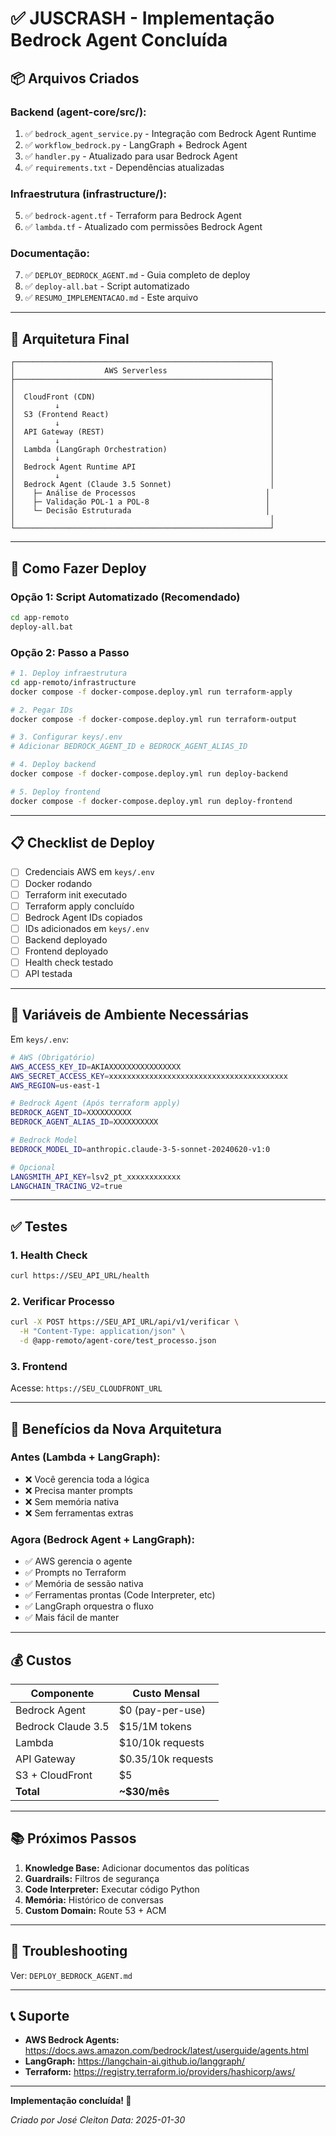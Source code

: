 # ✅ JUSCRASH - Implementação Bedrock Agent Concluída

## 📦 Arquivos Criados

### **Backend (agent-core/src/):**
1. ✅ `bedrock_agent_service.py` - Integração com Bedrock Agent Runtime
2. ✅ `workflow_bedrock.py` - LangGraph + Bedrock Agent
3. ✅ `handler.py` - Atualizado para usar Bedrock Agent
4. ✅ `requirements.txt` - Dependências atualizadas

### **Infraestrutura (infrastructure/):**
5. ✅ `bedrock-agent.tf` - Terraform para Bedrock Agent
6. ✅ `lambda.tf` - Atualizado com permissões Bedrock Agent

### **Documentação:**
7. ✅ `DEPLOY_BEDROCK_AGENT.md` - Guia completo de deploy
8. ✅ `deploy-all.bat` - Script automatizado
9. ✅ `RESUMO_IMPLEMENTACAO.md` - Este arquivo

---

## 🎯 Arquitetura Final

```
┌─────────────────────────────────────────────────────────┐
│                    AWS Serverless                       │
├─────────────────────────────────────────────────────────┤
│                                                         │
│  CloudFront (CDN)                                       │
│         ↓                                               │
│  S3 (Frontend React)                                    │
│         ↓                                               │
│  API Gateway (REST)                                     │
│         ↓                                               │
│  Lambda (LangGraph Orchestration)                       │
│         ↓                                               │
│  Bedrock Agent Runtime API                              │
│         ↓                                               │
│  Bedrock Agent (Claude 3.5 Sonnet)                      │
│    ├─ Análise de Processos                             │
│    ├─ Validação POL-1 a POL-8                          │
│    └─ Decisão Estruturada                              │
│                                                         │
└─────────────────────────────────────────────────────────┘
```

---

## 🚀 Como Fazer Deploy

### **Opção 1: Script Automatizado (Recomendado)**

```bash
cd app-remoto
deploy-all.bat
```

### **Opção 2: Passo a Passo**

```bash
# 1. Deploy infraestrutura
cd app-remoto/infrastructure
docker compose -f docker-compose.deploy.yml run terraform-apply

# 2. Pegar IDs
docker compose -f docker-compose.deploy.yml run terraform-output

# 3. Configurar keys/.env
# Adicionar BEDROCK_AGENT_ID e BEDROCK_AGENT_ALIAS_ID

# 4. Deploy backend
docker compose -f docker-compose.deploy.yml run deploy-backend

# 5. Deploy frontend
docker compose -f docker-compose.deploy.yml run deploy-frontend
```

---

## 📋 Checklist de Deploy

- [ ] Credenciais AWS em `keys/.env`
- [ ] Docker rodando
- [ ] Terraform init executado
- [ ] Terraform apply concluído
- [ ] Bedrock Agent IDs copiados
- [ ] IDs adicionados em `keys/.env`
- [ ] Backend deployado
- [ ] Frontend deployado
- [ ] Health check testado
- [ ] API testada

---

## 🔑 Variáveis de Ambiente Necessárias

Em `keys/.env`:

```bash
# AWS (Obrigatório)
AWS_ACCESS_KEY_ID=AKIAXXXXXXXXXXXXXXXX
AWS_SECRET_ACCESS_KEY=xxxxxxxxxxxxxxxxxxxxxxxxxxxxxxxxxxxxxxxx
AWS_REGION=us-east-1

# Bedrock Agent (Após terraform apply)
BEDROCK_AGENT_ID=XXXXXXXXXX
BEDROCK_AGENT_ALIAS_ID=XXXXXXXXXX

# Bedrock Model
BEDROCK_MODEL_ID=anthropic.claude-3-5-sonnet-20240620-v1:0

# Opcional
LANGSMITH_API_KEY=lsv2_pt_xxxxxxxxxxxx
LANGCHAIN_TRACING_V2=true
```

---

## ✅ Testes

### **1. Health Check**

```bash
curl https://SEU_API_URL/health
```

### **2. Verificar Processo**

```bash
curl -X POST https://SEU_API_URL/api/v1/verificar \
  -H "Content-Type: application/json" \
  -d @app-remoto/agent-core/test_processo.json
```

### **3. Frontend**

Acesse: `https://SEU_CLOUDFRONT_URL`

---

## 🎉 Benefícios da Nova Arquitetura

### **Antes (Lambda + LangGraph):**
- ❌ Você gerencia toda a lógica
- ❌ Precisa manter prompts
- ❌ Sem memória nativa
- ❌ Sem ferramentas extras

### **Agora (Bedrock Agent + LangGraph):**
- ✅ AWS gerencia o agente
- ✅ Prompts no Terraform
- ✅ Memória de sessão nativa
- ✅ Ferramentas prontas (Code Interpreter, etc)
- ✅ LangGraph orquestra o fluxo
- ✅ Mais fácil de manter

---

## 💰 Custos

| Componente | Custo Mensal |
|------------|--------------|
| Bedrock Agent | $0 (pay-per-use) |
| Bedrock Claude 3.5 | $15/1M tokens |
| Lambda | $10/10k requests |
| API Gateway | $0.35/10k requests |
| S3 + CloudFront | $5 |
| **Total** | **~$30/mês** |

---

## 📚 Próximos Passos

1. **Knowledge Base:** Adicionar documentos das políticas
2. **Guardrails:** Filtros de segurança
3. **Code Interpreter:** Executar código Python
4. **Memória:** Histórico de conversas
5. **Custom Domain:** Route 53 + ACM

---

## 🐛 Troubleshooting

Ver: `DEPLOY_BEDROCK_AGENT.md`

---

## 📞 Suporte

- **AWS Bedrock Agents:** https://docs.aws.amazon.com/bedrock/latest/userguide/agents.html
- **LangGraph:** https://langchain-ai.github.io/langgraph/
- **Terraform:** https://registry.terraform.io/providers/hashicorp/aws/

---

**Implementação concluída! 🚀**

*Criado por José Cleiton*
*Data: 2025-01-30*
